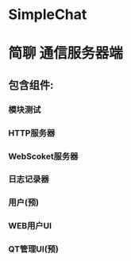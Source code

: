 # SimpleChat
<h1>简聊 通信服务器端</h1>

<h2>包含组件:</h2>
<h3>模块测试</h3>
<h3>HTTP服务器</h3>
<h3>WebScoket服务器</h3>
<h3>日志记录器</h3>
<h3>用户(预)</h3>
<h3>WEB用户UI</h3>
<h3>QT管理UI(预)</h3>
